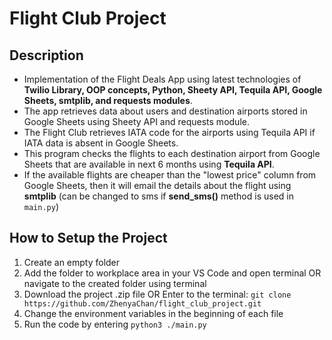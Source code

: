 # Flight Club Project

## Description
- Implementation of the Flight Deals App using latest technologies of <strong>Twilio Library, OOP concepts, Python, Sheety API, Tequila API, Google Sheets, smtplib, and requests modules</strong>.
- The app retrieves data about users and destination airports stored in Google Sheets using Sheety API and requests module.
- The Flight Club retrieves IATA code for the airports using Tequila API if IATA data is absent in Google Sheets.
- This program checks the flights to each destination airport from Google Sheets that are available in next 6 months using <strong>Tequila API</strong>.
- If the available flights are cheaper than the "lowest price" column from Google Sheets, then it will email the details about the flight using <strong>smtplib</strong> (can be changed to sms if <strong>send_sms()</strong> method is used in `main.py`)

## How to Setup the Project
1. Create an empty folder
2. Add the folder to workplace area in your VS Code and open terminal OR navigate to the created folder using terminal
3. Download the project .zip file OR Enter to the terminal:
   `git clone https://github.com/ZhenyaChan/flight_club_project.git`
4. Change the environment variables in the beginning of each file
5. Run the code by entering `python3 ./main.py`
